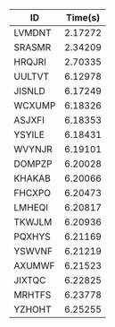 |ID|Time(s)|
|-|-|
|LVMDNT|2.17272|
|SRASMR|2.34209|
|HRQJRI|2.70335|
|UULTVT|6.12978|
|JISNLD|6.17249|
|WCXUMP|6.18326|
|ASJXFI|6.18353|
|YSYILE|6.18431|
|WVYNJR|6.19101|
|DOMPZP|6.20028|
|KHAKAB|6.20066|
|FHCXPO|6.20473|
|LMHEQI|6.20817|
|TKWJLM|6.20936|
|PQXHYS|6.21169|
|YSWVNF|6.21219|
|AXUMWF|6.21523|
|JIXTQC|6.22825|
|MRHTFS|6.23778|
|YZHOHT|6.25255|
